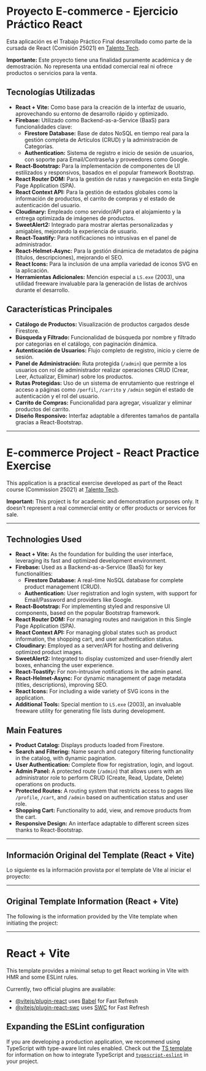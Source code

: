 # Proyecto E-commerce - Ejercicio Práctico React

Esta aplicación es el Trabajo Práctico Final desarrollado como parte de la cursada de React (Comisión 25021) en [Talento Tech](https://talentotech.bue.edu.ar/#/).

**Importante:** Este proyecto tiene una finalidad puramente académica y de demostración. No representa una entidad comercial real ni ofrece productos o servicios para la venta.

## Tecnologías Utilizadas

*   **React + Vite:** Como base para la creación de la interfaz de usuario, aprovechando su entorno de desarrollo rápido y optimizado.
*   **Firebase:** Utilizado como Backend-as-a-Service (BaaS) para funcionalidades clave:
    *   **Firestore Database:** Base de datos NoSQL en tiempo real para la gestión completa de Artículos (CRUD) y la administración de Categorías.
    *   **Authentication:** Sistema de registro e inicio de sesión de usuarios, con soporte para Email/Contraseña y proveedores como Google.
*   **React-Bootstrap:** Para la implementación de componentes de UI estilizados y responsivos, basados en el popular framework Bootstrap.
*   **React Router DOM:** Para la gestión de rutas y navegación en esta Single Page Application (SPA).
*   **React Context API:** Para la gestión de estados globales como la información de productos, el carrito de compras y el estado de autenticación del usuario.
*   **Cloudinary:** Empleado como servidor/API para el alojamiento y la entrega optimizada de imágenes de productos.
*   **SweetAlert2:** Integrado para mostrar alertas personalizadas y amigables, mejorando la experiencia de usuario.
*   **React-Toastify:** Para notificaciones no intrusivas en el panel de administrador.
*   **React-Helmet-Async:** Para la gestión dinámica de metadatos de página (títulos, descripciones), mejorando el SEO.
*   **React Icons:** Para la inclusión de una amplia variedad de iconos SVG en la aplicación.
*   **Herramientas Adicionales:** Mención especial a `LS.exe` (2003), una utilidad freeware invaluable para la generación de listas de archivos durante el desarrollo.

## Características Principales

*   **Catálogo de Productos:** Visualización de productos cargados desde Firestore.
*   **Búsqueda y Filtrado:** Funcionalidad de búsqueda por nombre y filtrado por categorías en el catálogo, con paginación dinámica.
*   **Autenticación de Usuarios:** Flujo completo de registro, inicio y cierre de sesión.
*   **Panel de Administración:** Ruta protegida (`/admin`) que permite a los usuarios con rol de administrador realizar operaciones CRUD (Crear, Leer, Actualizar, Eliminar) sobre los productos.
*   **Rutas Protegidas:** Uso de un sistema de enrutamiento que restringe el acceso a páginas como `/perfil`, `/carrito` y `/admin` según el estado de autenticación y el rol del usuario.
*   **Carrito de Compras:** Funcionalidad para agregar, visualizar y eliminar productos del carrito.
*   **Diseño Responsivo:** Interfaz adaptable a diferentes tamaños de pantalla gracias a React-Bootstrap.

---   ---

# E-commerce Project - React Practice Exercise

This application is a practical exercise developed as part of the React course (Commission 25021) at [Talento Tech](https://talentotech.bue.edu.ar/#/).

**Important:** This project is for academic and demonstration purposes only. It doesn't represent a real commercial entity or offer products or services for sale.

---

## Technologies Used

*   **React + Vite:** As the foundation for building the user interface, leveraging its fast and optimized development environment.
*   **Firebase:** Used as a Backend-as-a-Service (BaaS) for key functionalities:
    *   **Firestore Database:** A real-time NoSQL database for complete product management (CRUD).
    *   **Authentication:** User registration and login system, with support for Email/Password and providers like Google.
*   **React-Bootstrap:** For implementing styled and responsive UI components, based on the popular Bootstrap framework.
*   **React Router DOM:** For managing routes and navigation in this Single Page Application (SPA).
*   **React Context API:** For managing global states such as product information, the shopping cart, and user authentication status.
*   **Cloudinary:** Employed as a server/API for hosting and delivering optimized product images.
*   **SweetAlert2:** Integrated to display customized and user-friendly alert boxes, enhancing the user experience.
*   **React-Toastify:** For non-intrusive notifications in the admin panel.
*   **React-Helmet-Async:** For dynamic management of page metadata (titles, descriptions), improving SEO.
*   **React Icons:** For including a wide variety of SVG icons in the application.
*   **Additional Tools:** Special mention to `LS.exe` (2003), an invaluable freeware utility for generating file lists during development.


## Main Features

*   **Product Catalog:** Displays products loaded from Firestore.
*   **Search and Filtering:** Name search and category filtering functionality in the catalog, with dynamic pagination.
*   **User Authentication:** Complete flow for registration, login, and logout.
*   **Admin Panel:** A protected route (`/admin`) that allows users with an administrator role to perform CRUD (Create, Read, Update, Delete) operations on products.
*   **Protected Routes:** A routing system that restricts access to pages like `/profile`, `/cart`, and `/admin` based on authentication status and user role.
*   **Shopping Cart:** Functionality to add, view, and remove products from the cart.
*   **Responsive Design:** An interface adaptable to different screen sizes thanks to React-Bootstrap.

---

## Información Original del Template (React + Vite)

Lo siguiente es la información provista por el template de Vite al iniciar el proyecto:

---

## Original Template Information (React + Vite)

The following is the information provided by the Vite template when initiating the project:

---


# React + Vite

This template provides a minimal setup to get React working in Vite with HMR and some ESLint rules.

Currently, two official plugins are available:

- [@vitejs/plugin-react](https://github.com/vitejs/vite-plugin-react/blob/main/packages/plugin-react) uses [Babel](https://babeljs.io/) for Fast Refresh
- [@vitejs/plugin-react-swc](https://github.com/vitejs/vite-plugin-react/blob/main/packages/plugin-react-swc) uses [SWC](https://swc.rs/) for Fast Refresh

## Expanding the ESLint configuration

If you are developing a production application, we recommend using TypeScript with type-aware lint rules enabled. Check out the [TS template](https://github.com/vitejs/vite/tree/main/packages/create-vite/template-react-ts) for information on how to integrate TypeScript and [`typescript-eslint`](https://typescript-eslint.io) in your project.
